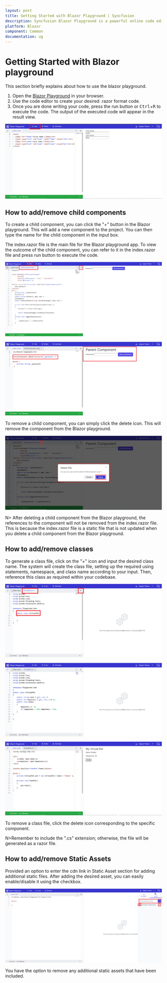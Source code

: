 ```yaml
---
layout: post
title: Getting Started with Blazor Playground | Syncfusion
description: Syncfusion Blazor Playground is a powerful online code editor for building and editing Blazor components easily.
platform: Blazor
component: Common
documentation: ug
---
```

# Getting Started with Blazor playground

This section briefly explains about how to use the blazor playground.
1. Open the [Blazor Playground](https://blazorplayground.syncfusion.com/) in your browser. 
2. Use the code editor to create your desired  .razor format code. 
3. Once you are done writing your code, press the run button or <kbd>Ctrl</kbd>+<kbd>R</kbd> to execute the code. The output of the executed code will appear in the result view.

![Getting Started with Blazor playground](images/getting_started.png)

## How to add/remove child components

To create a child component, you can click the "+" button in the Blazor playground. This will add a new component to the project. You can then type the name for the child component in the input box.

The index.razor file is the main file for the Blazor playground app. To view the outcome of the child component, you can refer to it in the index.razor file and press run button to execute the code.

![Adding child components in Blazor playgorund](images/ChildComponent.png)

![Referring child component in index.razor](images/Refer_ChildComponent.png)

To remove a child component, you can simply click the delete icon. This will remove the component from the Blazor playground.

![Deleting child component in index.razor](images/Delete_ChildComponent.png)

N> After deleting a child component from the Blazor playground, the references to the component will not be removed from the index.razor file. This is because the index.razor file is a static file that is not updated when you delete a child component from the Blazor playground.

## How to add/remove classes

To generate a class file, click on the "+" icon and input the desired class name. The system will create the class file, setting up the required using statements, namespace, and class name according to your input. Then, reference this class as required within your codebase.

![Predefined snippets for class file](images/Class_Snippet.png)

![Adding class file in Blazor playgorund](images/Adding_Class.png)

![Referring the class in Blazor playgorund](images/Referred_Class.png)

To remove a class file, click the delete icon corresponding to the specific component.

N>Remember to include the ".cs" extension; otherwise, the file will be generated as a razor file.

## How to add/remove Static Assets

Provided an option to enter the cdn link in Static Asset section for adding additional static files. After adding the desired asset, you can easily enable/disable it using the checkbox. 

![Adding/Removing static assets](images/Adding_StaticAssets.png)

You have the option to remove any additional static assets that have been included.



